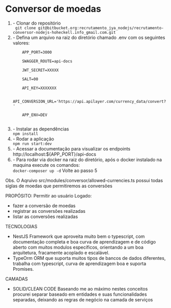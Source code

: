 # Conversor de moedas
<ol>
<li> - Clonar do repositório </li>
<code> git clone git@bitbucket.org:recrutamento_jya_nodejs/recrutamento-conversor-nodejs-hoheckell.info_gmail.com.git </code>

<li> - Defina um arquivo na raiz do diretório chamado .env com os seguintes valores:</li>
    <code>
    APP_PORT=3000<br/>
    SWAGGER_ROUTE=api-docs<br/>
    JWT_SECRET=XXXXX<br/>
    SALT=00<br/>
    API_KEY=XXXXXXX<br/>
    API_CONVERSION_URL='https://api.apilayer.com/currency_data/convert?'<br/>
    APP_ENV=DEV<br/>
    </code>

<li> - Instalar as dependências</li>
<code>npm install</code>

<li> - Rodar a aplicação</li>
<code>npm run start:dev</code>

<li> - Acessar a documentação para visualizar os endpoints</li>
http://localhost:${APP_PORT}/api-docs

<li> - Para rodar via docker na raiz do diretório, após o docker instalado na maquina execute os comandos:</li>
<code>docker-composer up -d</code>
Volte ao passo 5
</ol>
Obs. O Aqruivo src/modules/conversor/allowed-currencies.ts possui todas siglas de moedas que permitiremos as conversões

PROPÓSITO: 
Permitir ao usuário Logado: 
 - fazer a conversão de moedas 
 - registrar as conversões realizadas
 - listar as conversões realizadas

TECNOLOGIAS
 - NestJS
 Framework que aproveita muito bem o typescript, com documentação completa e boa curva de aprendizagem e de código aberto com muitos modulos específicos, orientando a um boa arquitetura, fracamente acoplado e escalável.
 - TypeOrm
 ORM que suporta muitos tipos de bancos de dados diferentes, trabalha com typescript, curva de aprendizagem boa e suporta Promises.

 CAMADAS
 - SOLID/CLEAN CODE
 Baseando me ao máximo nestes conceitos procurei separar baseado em entidades e suas funcionalidades separadas, deixando as regras de negócio na camada de serviços 

